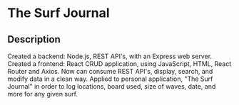 # The Surf Journal

## Description
Created a backend: Node.js, REST API's, with an Express web server. Created a frontend: React CRUD application, using JavaScript, HTML, React Router and Axios. Now can consume REST API's, display, search, and modify data in a clean way. Applied to personal application, "The Surf Journal" in order to log locations, board used, size of waves, date, and more for any given surf.
